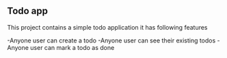 ## Todo app

This project contains a simple todo application it has following features


-Anyone user can create a todo
-Anyone user can see their existing todos
-Anyone user can mark a todo as done

